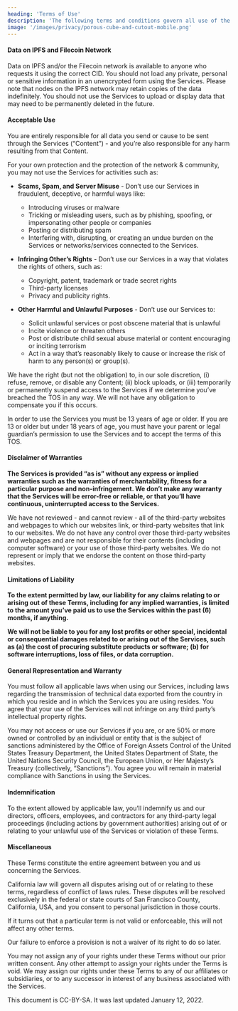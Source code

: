 ```yaml
---
heading: 'Terms of Use'
description: 'The following terms and conditions govern all use of the openpanda.io website (the “Website”) and all content, software and products available at or through the Website, including the Open Panda platform allowing discovery and exploration of open-access datasets stored on the Filecoin network (collectively, the “Services”).<br><br>Please read these terms carefully. If you don’t agree to all of these terms and conditions (“Terms” or “TOS”), you are prohibited from using or accessing this Website or using the Services.<br><br>Protocol Labs, Inc. (“we,” “us”) may make changes to these Terms from time to time. Your continued use of or access to the Website or the Services following the posting of any changes to the Terms constitutes acceptance of those changes. If you don’t agree to these revisions, you should stop using the Website and Services.'
image: '/images/privacy/porous-cube-and-cutout-mobile.png'
---
```


#### Data on IPFS and Filecoin Network

Data on IPFS and/or the Filecoin network is available to anyone who requests it using the correct CID. You should not load any private, personal or sensitive information in an unencrypted form using the Services. Please note that nodes on the IPFS network may retain copies of the data indefinitely. You should not use the Services to upload or display data that may need to be permanently deleted in the future.

#### Acceptable Use

You are entirely responsible for all data you send or cause to be sent through the Services (“Content”) - and you’re also responsible for any harm resulting from that Content.

For your own protection and the protection of the network & community, you may not use the Services for activities such as:

- **Scams, Spam, and Server Misuse** - Don’t use our Services in fraudulent, deceptive, or harmful ways like:
  - Introducing viruses or malware
  - Tricking or misleading users, such as by phishing, spoofing, or impersonating other people or companies
  - Posting or distributing spam
  - Interfering with, disrupting, or creating an undue burden on the Services or networks/services connected to the Services.

- **Infringing Other’s Rights** - Don’t use our Services in a way that violates the rights of others, such as:
  - Copyright, patent, trademark or trade secret rights
  - Third-party licenses
  - Privacy and publicity rights.

- **Other Harmful and Unlawful Purposes** - Don’t use our Services to:
  - Solicit unlawful services or post obscene material that is unlawful
  - Incite violence or threaten others
  - Post or distribute child sexual abuse material or content encouraging or inciting terrorism
  - Act in a way that’s reasonably likely to cause or increase the risk of harm to any person(s) or group(s).

We have the right (but not the obligation) to, in our sole discretion, (i) refuse, remove, or disable any Content; (ii) block uploads, or (iii) temporarily or permanently suspend access to the Services if we determine you’ve breached the TOS in any way. We will not have any obligation to compensate you if this occurs.

In order to use the Services you must be 13 years of age or older. If you are 13 or older but under 18 years of age, you must have your parent or legal guardian’s permission to use the Services and to accept the terms of this TOS.

#### Disclaimer of Warranties

**The Services is provided “as is” without any express or implied warranties such as the warranties of merchantability, fitness for a particular purpose and non-infringement. We don’t make any warranty that the Services will be error-free or reliable, or that you’ll have continuous, uninterrupted access to the Services.**

We have not reviewed - and cannot review - all of the third-party websites and webpages to which our websites link, or third-party websites that link to our websites. We do not have any control over those third-party websites and webpages and are not responsible for their contents (including computer software) or your use of those third-party websites. We do not represent or imply that we endorse the content on those third-party websites.

#### Limitations of Liability

**To the extent permitted by law, our liability for any claims relating to or arising out of these Terms, including for any implied warranties, is limited to the amount you’ve paid us to use the Services within the past (6) months, if anything.**

**We will not be liable to you for any lost profits or other special, incidental or consequential damages related to or arising out of the Services, such as (a) the cost of procuring substitute products or software; (b) for software interruptions, loss of files, or data corruption.**

#### General Representation and Warranty

You must follow all applicable laws when using our Services, including laws regarding the transmission of technical data exported from the country in which you reside and in which the Services you are using resides. You agree that your use of the Services will not infringe on any third party’s intellectual property rights.

You may not access or use our Services if you are, or are 50% or more owned or controlled by an individual or entity that is the subject of sanctions administered by the Office of Foreign Assets Control of the United States Treasury Department, the United States Department of State, the United Nations Security Council, the European Union, or Her Majesty’s Treasury (collectively, “Sanctions”). You agree you will remain in material compliance with Sanctions in using the Services.

#### Indemnification

To the extent allowed by applicable law, you’ll indemnify us and our directors, officers, employees, and contractors for any third-party legal proceedings (including actions by government authorities) arising out of or relating to your unlawful use of the Services or violation of these Terms.

#### Miscellaneous

These Terms constitute the entire agreement between you and us concerning the Services.

California law will govern all disputes arising out of or relating to these terms, regardless of conflict of laws rules. These disputes will be resolved exclusively in the federal or state courts of San Francisco County, California, USA, and you consent to personal jurisdiction in those courts.

If it turns out that a particular term is not valid or enforceable, this will not affect any other terms.

Our failure to enforce a provision is not a waiver of its right to do so later.

You may not assign any of your rights under these Terms without our prior written consent. Any other attempt to assign your rights under the Terms is void. We may assign our rights under these Terms to any of our affiliates or subsidiaries, or to any successor in interest of any business associated with the Services.

This document is CC-BY-SA. It was last updated January 12, 2022.
